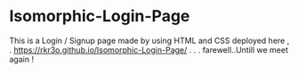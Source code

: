 # Isomorphic-Login-Page
This is a Login / Signup page made by using HTML and CSS deployed here ,
.
https://rkr3o.github.io/Isomorphic-Login-Page/
.
.
.
farewell..Untill we meet again !

